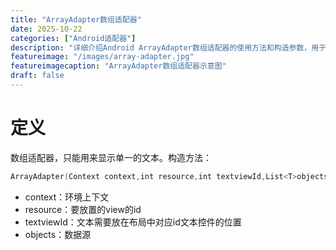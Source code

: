 ```yaml
---
title: "ArrayAdapter数组适配器"
date: 2025-10-22
categories: ["Android适配器"]
description: "详细介绍Android ArrayAdapter数组适配器的使用方法和构造参数，用于显示单一文本的列表"
featureimage: "/images/array-adapter.jpg"
featureimagecaption: "ArrayAdapter数组适配器示意图"
draft: false
---
```


# 定义
数组适配器，只能用来显示单一的文本。构造方法：
```kotlin
ArrayAdapter(Context context,int resource,int textviewId,List<T>objects)
```
- context：环境上下文
- resource：要放置的view的id
- textviewId：文本需要放在布局中对应id文本控件的位置
- objects：数据源 